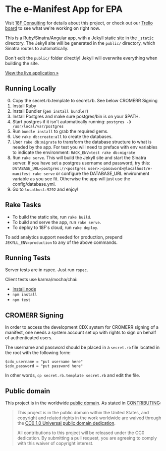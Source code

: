 # The e-Manifest App for EPA

Visit [18F Consulting](https://pages.18f.gov/consulting/projects/epa/e-manifest/) for details about this project, or check out our [Trello board](https://trello.com/b/0geMlbgF/epa-emanifest) to see what we're working on right now.

This is a Ruby/Sinatra/Angular app, with a Jekyll static site in the `_static` directory. The Jekyll site will be generated in the `public/` directory, which Sinatra routes to automatically.

Don't edit the `public/` folder directly! Jekyll will overwrite everything when building the site.

[View the live application »](https://e-manifest.18f.gov)

## Running Locally

0. Copy the secret.rb.template to secret.rb. See below CROMERR Signing
1. Install Ruby
2. Install Bundler (`gem install bundler`)
3. Install Postgres and make sure postgres/bin is on your $PATH.
4. Start postgres if it isn't automatically running: `postgres -D /usr/local/var/postgres`
5. Run `bundle install` to grab the required gems.
4. Use `rake db:create:all` to create the databases.
5. User `rake db:migrate` to transform the database structure to what is
   needed by the app. For test you will need to preface with env
variables to indicate the environment: `RACK_ENV=test rake db:migrate`
6. Run `rake serve`. This will build the Jekyll site and start the Sinatra server. If you have set a postgres username and password, try this: `DATABASE_URL=postgres://<postgres user>:<password>@localhost/e-manifest rake serve` or configure the DATABASE_URL environment variable as you see fit. Otherwise the app will just use the config/database.yml.
7. Go to `localhost:9292` and enjoy!

## Rake Tasks

- To build the static site, run `rake build`.
- To build and serve the app, run `rake serve`.
- To deploy to 18F's cloud, run `rake deploy`.

To add analytics support needed for production, prepend `JEKYLL_ENV=production` to any of the above commands.

## Running Tests
Server tests are in rspec. Just run `rspec`.

Client tests use karma/mocha/chai:

- [Install node](https://nodejs.org/en/download/stable/)
- `npm install`
- `npm test`


## CROMERR Signing

In order to access the development CDX system for CROMERR signing of a manifest, one needs a system account set up with rights to sign on behalf of authenticated users.

The username and password should be placed in a `secret.rb` file located in the root with the following form:

	$cdx_username = "put username here"
	$cdx_password = "put password here"

In other words, `cp secret.rb.template secret.rb` and edit the file.

## Public domain

This project is in the worldwide [public domain](LICENSE.md). As stated in [CONTRIBUTING](CONTRIBUTING.md):

> This project is in the public domain within the United States, and copyright and related rights in the work worldwide are waived through the [CC0 1.0 Universal public domain dedication](https://creativecommons.org/publicdomain/zero/1.0/).
>
> All contributions to this project will be released under the CC0 dedication. By submitting a pull request, you are agreeing to comply with this waiver of copyright interest.
